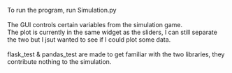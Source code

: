 To run the program, run Simulation.py<br /><br />
The GUI controls certain variables from the simulation game.<br />
The plot is currently in the same widget as the sliders, I can still separate the two but I jsut wanted to see if I could plot some data.<br /><br />
flask_test & pandas_test are made to get familiar with the two libraries, they contribute nothing to the simulation.<br />
